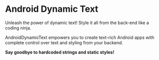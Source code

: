 
# Android Dynamic Text

Unleash the power of dynamic text! Style it all from the back-end like a coding ninja.

AndroidDynamicText empowers you to create text-rich Android apps with complete control over text and styling from your backend.

**Say goodbye to hardcoded strings and static styles!**
